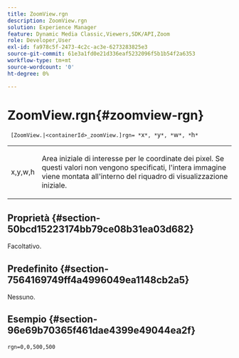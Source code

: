 ```yaml
---
title: ZoomView.rgn
description: ZoomView.rgn
solution: Experience Manager
feature: Dynamic Media Classic,Viewers,SDK/API,Zoom
role: Developer,User
exl-id: fa978c5f-2473-4c2c-ac3e-6273283825e3
source-git-commit: 61e3a1fd0e21d336eaf5232096f5b1b54f2a6353
workflow-type: tm+mt
source-wordcount: '0'
ht-degree: 0%

---
```


# ZoomView.rgn{#zoomview-rgn}

` [ZoomView.|<containerId>_zoomView.]rgn= *`x`*, *`y`*, *`w`*, *`h`*`

<table id="table_68D8AADB572F4C2095967D12162F8991"> 
 <tbody> 
  <tr> 
   <td colname="col1"> <p> <span class="codeph"> x,y,w,h</span> </p> </td> 
   <td colname="col2"> <p> Area iniziale di interesse per le coordinate dei pixel. Se questi valori non vengono specificati, l'intera immagine viene montata all'interno del riquadro di visualizzazione iniziale. </p> </td> 
  </tr> 
 </tbody> 
</table>

## Proprietà {#section-50bcd15223174bb79ce08b31ea03d682}

Facoltativo.

## Predefinito {#section-7564169749ff4a4996049ea1148cb2a5}

Nessuno.

## Esempio {#section-96e69b70365f461dae4399e49044ea2f}

`rgn=0,0,500,500`

